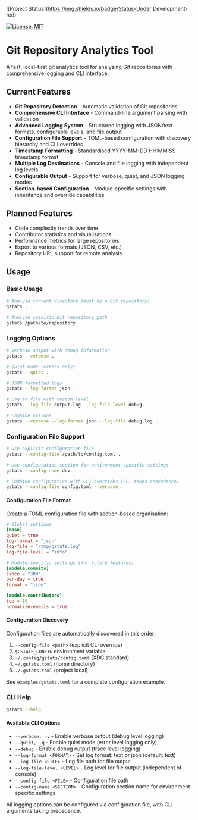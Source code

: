 ![Project Status](https://img.shields.io/badge/Status-Under Development-red)
<!-- noinspection MarkdownUnresolvedFileReference -->
[![License: MIT](https://img.shields.io/badge/License-MIT-yellow.svg)](LICENSE.md)
# Git Repository Analytics Tool
A fast, local-first git analytics tool for analysing Git repositories with comprehensive logging and CLI interface.

## Current Features
- **Git Repository Detection** - Automatic validation of Git repositories
- **Comprehensive CLI Interface** - Command-line argument parsing with validation
- **Advanced Logging System** - Structured logging with JSON/text formats, configurable levels, and file output
- **Configuration File Support** - TOML-based configuration with discovery hierarchy and CLI overrides
- **Timestamp Formatting** - Standardised YYYY-MM-DD HH:MM:SS timestamp format
- **Multiple Log Destinations** - Console and file logging with independent log levels
- **Configurable Output** - Support for verbose, quiet, and JSON logging modes
- **Section-based Configuration** - Module-specific settings with inheritance and override capabilities

## Planned Features
- Code complexity trends over time
- Contributor statistics and visualisations
- Performance metrics for large repositories
- Export to various formats (JSON, CSV, etc.)
- Repository URL support for remote analysis

## Usage

### Basic Usage
```bash
# Analyse current directory (must be a Git repository)
gstats .

# Analyse specific Git repository path
gstats /path/to/repository
```

### Logging Options
```bash
# Verbose output with debug information
gstats --verbose .

# Quiet mode (errors only)
gstats --quiet .

# JSON formatted logs
gstats --log-format json .

# Log to file with custom level
gstats --log-file output.log --log-file-level debug .

# Combine options
gstats --verbose --log-format json --log-file debug.log .
```

### Configuration File Support
```bash
# Use explicit configuration file
gstats --config-file /path/to/config.toml .

# Use configuration section for environment-specific settings
gstats --config-name dev .

# Combine configuration with CLI overrides (CLI takes precedence)
gstats --config-file config.toml --verbose .
```

#### Configuration File Format
Create a TOML configuration file with section-based organisation:

```toml
# Global settings
[base]
quiet = true
log-format = "json"
log-file = "/tmp/gstats.log"
log-file-level = "info"

# Module-specific settings (for future features)
[module.commits]
since = "30d"
per-day = true
format = "json"

[module.contributors]
top = 10
normalize-emails = true
```

#### Configuration Discovery
Configuration files are automatically discovered in this order:
1. `--config-file <path>` (explicit CLI override)
2. `$GSTATS_CONFIG` environment variable
3. `~/.config/gstats/config.toml` (XDG standard)
4. `~/.gstats.toml` (home directory)
5. `./.gstats.toml` (project local)

See `examples/gstats.toml` for a complete configuration example.

### CLI Help
```bash
gstats --help
```

#### Available CLI Options
- `--verbose, -v` - Enable verbose output (debug level logging)
- `--quiet, -q` - Enable quiet mode (error level logging only)
- `--debug` - Enable debug output (trace level logging)
- `--log-format <FORMAT>` - Set log format: text or json (default: text)
- `--log-file <FILE>` - Log file path for file output
- `--log-file-level <LEVEL>` - Log level for file output (independent of console)
- `--config-file <FILE>` - Configuration file path
- `--config-name <SECTION>` - Configuration section name for environment-specific settings

All logging options can be configured via configuration file, with CLI arguments taking precedence.
